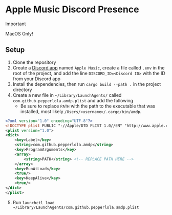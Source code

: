 # Apple Music Discord Presence
> [!IMPORTANT]
> MacOS Only!

## Setup
1. Clone the repository
2. Create a [Discord app](https://discord.com/developers/applications/) named `Apple Music`, create a file called `.env` in the root of the project, and add the line `DISCORD_ID=<Discord ID>` with the ID from your Discord app
3. Install the dependencies, then run `cargo build --path .` in the project directory
4. Create a new file in `~/Library/LaunchAgents/` called `com.github.pepperlola.amdp.plist` and add the following
    - Be sure to replace `PATH` with the path to the executable that was installed, most likely `/Users/<username>/.cargo/bin/amdp`.
```xml
<?xml version="1.0" encoding="UTF-8"?>
<!DOCTYPE plist PUBLIC "-//Apple/DTD PLIST 1.0//EN" "http://www.apple.com/DTDs/PropertyList-1.0.dtd">
<plist version="1.0">
<dict>
    <key>Label</key>
    <string>com.github.pepperlola.amdp</string>
    <key>ProgramArguments</key>
    <array>
        <string>PATH</string> <!-- REPLACE PATH HERE -->
    </array>
    <key>RunAtLoad</key>
    <true/>
    <key>KeepAlive</key>
    <true/>
</dict>
</plist>
```
5. Run `launchctl load ~/Library/LaunchAgents/com.github.pepperlola.amdp.plist`
